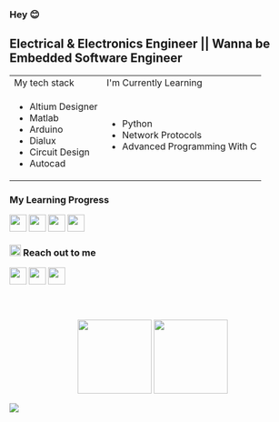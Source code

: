 ### Hey :blush:

## Electrical & Electronics Engineer || Wanna be Embedded Software Engineer

[Linkedin]: https://www.linkedin.com/in/-ayberk/
[E-mail]:  mailto:kenan.ayberk@hotmail.com
[Instagram]: https://www.instagram.com/kenanayberkozkan/
[Edabit]: https://edabit.com/user/rC8JBCi29XdaCYchk
[Hackerrank]: https://www.hackerrank.com/kenan_ayberk
[Sololearn]: https://www.sololearn.com/profile/6206230
[Udemy]: https://www.udemy.com/user/kenan-ayberk-ozkan/

<table>
    <tr>
        <td>My tech stack</td>
        <td >I'm Currently Learning</td>
    </tr>
    <tr>
        <td align ="left">
            <ul>
                <li>
                    Altium Designer
                </li>
                <li>
                    Matlab
                </li>
                <li>
                    Arduino
                </li>
                <li>
                    Dialux
                </li>
                <li>
                    Circuit Design
                </li>
                <li>
                    Autocad
                </li>
            </ul>
        </td>
        <td>
            <ul>
                <li>
                    Python
                </li>
                <li>
                    Network Protocols
                </li>
                <li>
                    Advanced Programming With C
                </li>
            </ul>
        </td>
    </tr>
</table>

### My Learning Progress
[<img width="30" src="https://www.svgrepo.com/show/402059/letter-e.svg" align="center"/>][Edabit]
[<img width="30" src="https://www.svgrepo.com/show/306171/hackerrank.svg" align="center"/>][Hackerrank]
[<img width="30" src="https://seeklogo.com/images/S/sololearn-logo-98C11BA785-seeklogo.com.png" align="center"/>][Sololearn]
[<img width="30" src="https://www.vectorlogo.zone/logos/udemy/udemy-icon.svg" align="center"/>][Udemy]

### <img width="20" src="https://www.svgrepo.com/show/324660/dialog-chat-message-mail-email-letter-envelope.svg"/> Reach out to me
[<img width="30" src="https://www.svgrepo.com/show/138936/linkedin.svg" align="center"/>][Linkedin]
[<img width="30" src="https://www.svgrepo.com/show/190382/email-mail.svg" align="center"/>][E-mail]
[<img width="30" src="https://www.svgrepo.com/show/138884/instagram.svg" align="center"/>][Instagram]

<br />
<br />
<p align="center">
    <img height="130"
      src="https://github-readme-stats.vercel.app/api?username=AyberkOzkan&show_icons=true&theme=dracula&bg_color=21262D&hide=prs,issues,contribs&hide_border=true"
    />
    <img height="130"
      src="https://github-readme-stats.vercel.app/api/top-langs/?username=AyberkOzkan&layout=compact&theme=dracula&bg_color=21262D&hide_border=true"
    />    
  </p>
  <img src="https://komarev.com/ghpvc/?username=AyberkOzkan&color=blueviolet&style=plastic" align = "center"/>
  
  

  

